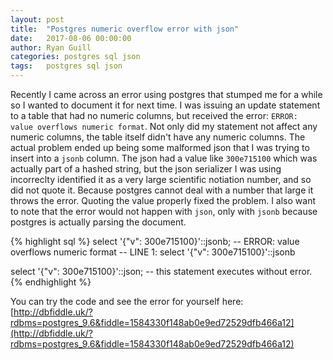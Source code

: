 ```yaml
---
layout: post
title:  "Postgres numeric overflow error with json"
date:   2017-08-06 00:00:00
author: Ryan Guill
categories: postgres sql json
tags:	postgres sql json
---
```


Recently I came across an error using postgres that stumped me for a while so I wanted to document it for next time.  I was issuing an update statement to a table that had no numeric columns, but received the error: `ERROR:  value overflows numeric format`. Not only did my statement not affect any numeric columns, the table itself didn't have any numeric columns. The actual problem ended up being some malformed json that I was trying to insert into a `jsonb` column. The json had a value like `300e715100` which was actually part of a hashed string, but the json serializer I was using incorreclty identified it as a very large scientific notiation number, and so did not quote it.  Because postgres cannot deal with a number that large it throws the error.  Quoting the value properly fixed the problem.  I also want to note that the error would not happen with `json`, only with `jsonb` because postgres is actually parsing the document.

{% highlight sql %}
select '{"v": 300e715100}'::jsonb;
-- ERROR:  value overflows numeric format
-- LINE 1: select '{"v": 300e715100}'::jsonb

select '{"v": 300e715100}'::json;
-- this statement executes without error.
{% endhighlight %}

You can try the code and see the error for yourself here: [http://dbfiddle.uk/?rdbms=postgres_9.6&fiddle=1584330f148ab0e9ed72529dfb466a12](http://dbfiddle.uk/?rdbms=postgres_9.6&fiddle=1584330f148ab0e9ed72529dfb466a12)